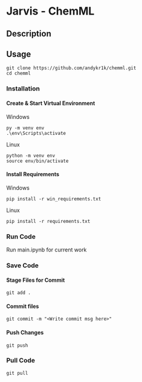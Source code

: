 # Jarvis - ChemML

## Description

## Usage

```
git clone https://github.com/andykr1k/chemml.git
cd chemml
```

### Installation

#### Create & Start Virtual Environment

Windows
```
py -m venv env
.\env\Scripts\activate
```

Linux
```
python -m venv env
source env/bin/activate
```

#### Install Requirements

Windows
```
pip install -r win_requirements.txt
```

Linux
```
pip install -r requirements.txt
```


### Run Code

Run main.ipynb for current work


### Save Code

#### Stage Files for Commit

```
git add .
```

#### Commit files

```
git commit -m "<Write commit msg here>"
```

#### Push Changes

```
git push
```

### Pull Code

```
git pull
```